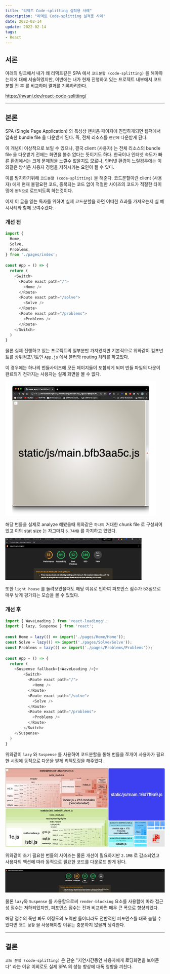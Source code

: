 ```yaml
---
title: "리액트 Code-splitting 실적용 사례"
description: "리액트 Code-splitting 실적용 사례"
date: 2022-02-14
update: 2022-02-14
tags:
- React
---
```


## 서론

아래의 링크에서 내가 왜 리액트같은 SPA 에서 `코드분할 (code-splitting)` 을 해야하는지에 대해 서술하였지만, 이번에는 내가 현재 진행하고 있는 프로젝트
내부에서 코드분할 전 후 를 비교하며 결과를 기록하려한다. 

https://hwani.dev/react-code-splitting/ 



---

## 본론

SPA (Single Page Application) 의 특성상 맨처음 페이지에 진입하게되면 웹팩에서 압축한 bundle file 을 다운받게 된다. 즉, 전체 리소스를 
`한번에` 다운받게 된다. 

이 개념이 이상적으로 보일 수 있으나, 결국 client (사용자) 는 전체 리소스의 bundle file 을 다운받기 전에는 화면을 볼수 없다는 뜻이기도 하다.
한국이나 인터넷 속도가 빠른 환경에서는 크게 문제점을 느낄수 없을지도 모르나, 인터넷 환경이 느릴경우에는 이와같은 방식은 사용자 경험을 저하시키는 요인이 될 수 있다.

이를 방지하기위해 `코드분할 (code-splitting)` 을 해준다. 코드분할이란 client (사용자) 에게 현재 불필요한 코드, 중복되는 코드 없이 적절한
사이즈의 코드가 적절한 타이밍에 `동적으로` 로드되도록 하는것이다.

이제 이 글을 읽는 독자를 위하여 실제 코드분할을 하면 어떠한 효과를 가져오는지 실 예시사례와 함께 보여주겠다.

### 개선 전

```js
import {
  Home,
  Solve,
  Problems,
} from './pages/index';

const App = () => {
  return (
    <Switch>
      <Route exact path="/">
        <Home />
      </Route>
      <Route exact path="/solve">
        <Solve />
      </Route>
      <Route exact path="/problems">
        <Problems />
      </Route>
    </Switch>
  )
}
```

물론 실제 진행하고 있는 프로젝트의 일부분만 가져왔지만 기본적으로 위와같이 컴포넌트를 상위컴포넌트인 `App.js` 에서 불러와 routing 처리를 하고있다.

이 경우에는 하나의 번들사이즈에 모든 페이지들이 포함되게 되며 번들 파일의 다운이 완료되기 전까지는 사용자는 실제 화면을 볼 수 없다.

![](.index_images/d9949446.png)

해당 번들을 실제로 analyze 해봤을때 위와같은 `하나의` 거대한 chunk file 로 구성되어있고 이의 stat size 는 자그마치 `6.74MB` 를 차지하고 있었다.

![](.index_images/89daab0c.png)

또한 `light house` 를 돌려보았을때도 해당 이유로 인하여 퍼포먼스 점수가 53점으로 매우 낮게 평가되는 모습을 볼 수 있었다.

### 개선 후

```js
import { WaveLoading } from 'react-loadingg';
import { lazy, Suspense } from 'react';

const Home = lazy(() => import('./pages/Home/Home'));
const Solve = lazy(() => import('./pages/Solve/Solve'));
const Problems = lazy(() => import('./pages/Problems/Problems'));

const App = () => {
  return (
    <Suspense fallback={<WaveLoading />}>
        <Switch>
          <Route exact path="/">
            <Home />
          </Route>
          <Route exact path="/solve">
            <Solve />
          </Route>
          <Route exact path="/problems">
            <Problems />
          </Route>
        </Switch>
    </Suspense>
  )
}
```

위와같이 `lazy` 와 `Suspense` 를 사용하여 코드분할을 통해 번들을 쪼개어 사용자가 필요한 시점에 동적으로 다운을 받게 리팩토링을 해주었다.

![](.index_images/e4c9d43f.png)

위와같이 초기 필요한 번들의 사이즈는 물론 개선이 필요하지만 `2.1MB` 로 감소되었고 사용자의 액션에 따라 동적으로 필요한 코드를 다운로드 받게 된다.

![](.index_images/4030a7db.png)

물론 `lazy`와 `Suspense` 를 사용함으로써 `render-blocking` 요소를 사용함에 따라 접근성 점수는 저하되었지만, 퍼포먼스 점수는 전과 비교하면 매우 큰 
폭으로 향샹되었다.

해당 점수의 폭만 봐도 이정도의 노력만 들이더라도 전반적인 퍼포먼스를 대폭 늘릴 수 있다면 `코드 분할` 을 사용해야할 이유는 충분하지 않을까 생각한다.

---

## 결론

`코드 분할 (code-splitting)` 은 단순 "지연시간동안 사용자에게 로딩화면을 보여준다" 라는 이유 이외로도 실제 SPA 의 성능 향상에 대폭 영향을 끼친다.



